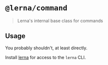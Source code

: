# `@lerna/command`

> Lerna's internal base class for commands

## Usage

You probably shouldn't, at least directly.

Install [lerna](https://www.npmjs.com/package/lerna) for access to the `lerna` CLI.
